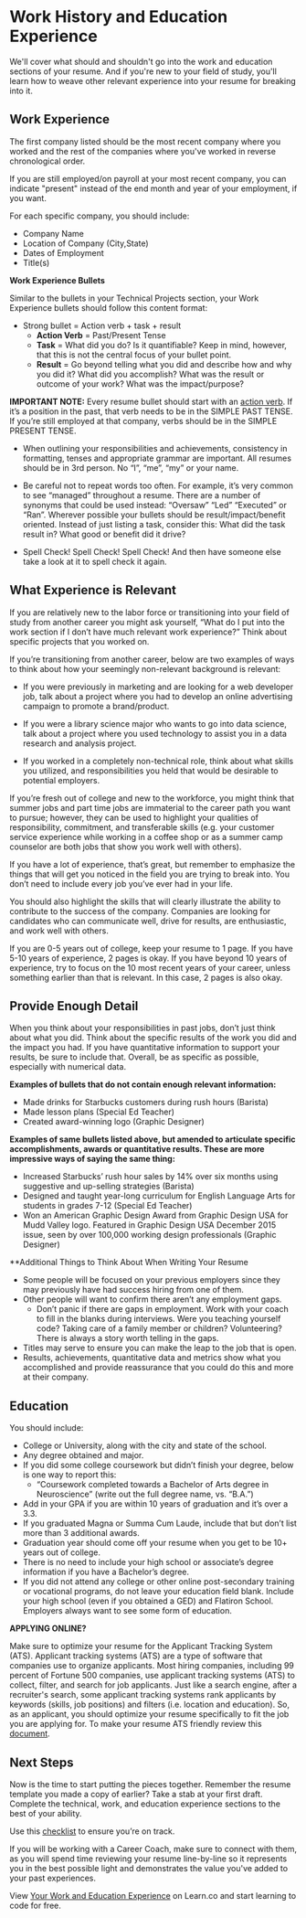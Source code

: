 # Work History and Education Experience

We'll cover what should and shouldn't go into the work and education sections of your resume. And if you're new to your field of study, you'll learn how to weave other relevant experience into your resume for breaking into it.

## Work Experience

The first company listed should be the most recent company where you worked and the rest of the companies where you've worked in reverse chronological order. 

If you are still employed/on payroll at your most recent company, you can indicate "present" instead of the end month and year of your employment, if you want.

For each specific company, you should include:
* Company Name
* Location of Company (City,State)
* Dates of Employment
* Title(s)

**Work Experience Bullets**

Similar to the bullets in your Technical Projects section, your Work Experience bullets should follow this content format:

  - Strong bullet = Action verb + task +  result 
    - **Action Verb** = Past/Present Tense 
    - **Task** = What did you do? Is it quantifiable? Keep in mind, however, that this is not the central focus of your bullet point.
    - **Result** = Go beyond telling what you did and describe how and why you did it? What did you accomplish? What was the result or outcome of your work? What was the impact/purpose?


**IMPORTANT NOTE:** Every resume bullet should start with an [action verb](http://hls.harvard.edu/dept/opia/job-search-toolkit/action-verbs/). If it’s a position in the past, that verb needs to be in the SIMPLE PAST TENSE. If you’re still employed at that company, verbs should be in the SIMPLE PRESENT TENSE.  

- When outlining your responsibilities and achievements, consistency in formatting, tenses and appropriate grammar are important. All resumes should be in 3rd person. No “I”, “me”, “my” or your name.

- Be careful not to repeat words too often. For example, it’s very common to see “managed” throughout a resume. There are a number of synonyms that could be used instead: “Oversaw” “Led” “Executed” or “Ran”. Wherever possible your bullets should be result/impact/benefit oriented. Instead of just listing a task, consider this: What did the task result in? What good or benefit did it drive?

- Spell Check! Spell Check! Spell Check! And then have someone else take a look at it to spell check it again.
 

## What Experience is Relevant 

If you are relatively new to the labor force or transitioning into your field of study from another career you might ask yourself, “What do I put into the work section if I don’t have much relevant work experience?” Think about specific projects that you worked on.

If you’re transitioning from another career, below are two examples of ways to think about how your seemingly non-relevant background is relevant:

- If you were previously in marketing and are looking for a web developer job, talk about a project where you had to develop an online advertising campaign to promote a brand/product.

- If you were a library science major who wants to go into data science, talk about a project where you used technology to assist you in a data research and analysis project.

- If you worked in a completely non-technical role, think about what skills you utilized, and responsibilities you held that would be desirable to potential employers.

If you’re fresh out of college and new to the workforce, you might think that summer jobs and part time jobs are immaterial to the career path you want to pursue; however, they can be used to highlight your qualities of responsibility, commitment, and transferable skills (e.g. your customer service experience while working in a coffee shop or as a summer camp counselor are both jobs that show you work well with others).

If you have a lot of experience, that’s great, but remember to emphasize the things that will get you noticed in the field you are trying to break into. You don’t need to include every job you’ve ever had in your life.

You should also highlight the skills that will clearly illustrate the ability to contribute to the success of the company. Companies are looking for candidates who can communicate well, drive for results, are enthusiastic, and work well with others.

If you are 0-5 years out of college, keep your resume to 1 page. If you have 5-10 years of experience, 2 pages is okay. If you have beyond 10 years of experience, try to focus on the 10 most recent years of your career, unless something earlier than that is relevant. In this case, 2 pages is also okay.


## Provide Enough Detail 

When you think about your responsibilities in past jobs, don’t just think about what you did. Think about the specific results of the work you did and the impact you had. If you have quantitative information to support your results, be sure to include that. Overall, be as specific as possible, especially with numerical data. 

**Examples of bullets that do not contain enough relevant information:**

- Made drinks for Starbucks customers during rush hours (Barista)
- Made lesson plans (Special Ed Teacher) 
- Created award-winning logo (Graphic Designer)

**Examples of same bullets listed above, but amended to articulate specific accomplishments, awards or quantitative results. These are more impressive ways of saying the same thing:**

- Increased Starbucks’ rush hour sales by 14% over six months using suggestive and up-selling strategies (Barista)
- Designed and taught year-long curriculum for English Language Arts for students in grades 7-12 (Special Ed Teacher)
- Won an American Graphic Design Award from Graphic Design USA for Mudd Valley logo. Featured in Graphic Design USA December 2015 issue, seen by over 100,000 working design professionals (Graphic Designer)

**Additional Things to Think About When Writing Your Resume

- Some people will be focused on your previous employers since they may previously have had success hiring from one of them.
- Other people will want to confirm there aren’t any employment gaps.
  - Don’t panic if there are gaps in employment. Work with your coach to fill in the blanks during interviews. Were you teaching yourself code? Taking care of a family member or children? Volunteering? There is always a story worth telling in the gaps.
- Titles may serve to ensure you can make the leap to the job that is open.
- Results, achievements, quantitative data and metrics show what you accomplished and provide reassurance that you could do this and more at their company.

## Education 

You should include:

- College or University, along with the city and state of the school.
- Any degree obtained and major.
- If you did some college coursework but didn’t finish your degree, below is one way to report this:
  - “Coursework completed towards a Bachelor of Arts degree in Neuroscience” (write out the full degree name, vs. “B.A.”)
- Add in your GPA if you are within 10 years of graduation and it’s over a 3.3.
- If you graduated Magna or Summa Cum Laude, include that but don’t list more than 3 additional awards.
- Graduation year should come off your resume when you get to be 10+ years out of college.
- There is no need to include your high school or associate’s degree information if you have a Bachelor’s degree.
- If you did not attend any college or other online post-secondary training or vocational programs, do not leave your education field blank. Include your high school (even if you obtained a GED) and Flatiron School. Employers always want to see some form of education.

**APPLYING ONLINE?**

Make sure to optimize your resume for the Applicant Tracking System (ATS). Applicant tracking systems (ATS) are a type of software that companies use to organize applicants. Most hiring companies, including 99 percent of Fortune 500 companies, use applicant tracking systems (ATS) to collect, filter, and search for job applicants. Just like a search engine, after a recruiter's search, some applicant tracking systems rank applicants by keywords (skills, job positions) and filters (i.e. location and education). So, as an applicant, you should optimize your resume specifically to fit the job you are applying for. To make your resume ATS friendly review this [document](https://docs.google.com/document/d/1r7fSSJOFFiGy9FdatgILCAV5QQogwtdOS91kfORZxwA/edit#).


## Next Steps

Now is the time to start putting the pieces together. Remember the resume template you made a copy of earlier? Take a stab at your first draft. Complete the technical, work, and education experience sections to the best of your ability.

Use this [checklist](https://docs.google.com/document/d/1rdNSFcvHfPkQJgcVivVVXAjskMtouTDx0Jw_ky75mPc/edit?pli=1) to ensure you’re on track.

If you will be working with a Career Coach, make sure to connect with them, as you will spend time reviewing your resume line-by-line so it represents you in the best possible light and demonstrates the value you've added to your past experiences.

<p class='util--hide'>View <a href='https://learn.co/lessons/your-work-and-education-experience'>Your Work and Education Experience</a> on Learn.co and start learning to code for free.</p>
